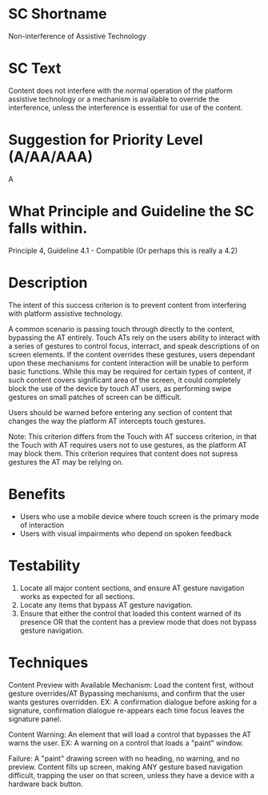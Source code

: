 # SC Shortname

Non-interference of Assistive Technology

# SC Text
Content does not interfere with the normal operation of the platform assistive technology or a mechanism is available to override the interference, unless the interference is essential for use of the content.

# Suggestion for Priority Level (A/AA/AAA)
A

# What Principle and Guideline the SC falls within.

Principle 4, Guideline 4.1 - Compatible (Or perhaps this is really a 4.2)

# Description

The intent of this success criterion is to prevent content from interfering with platform assistive technology.  

A common scenario is passing touch through directly to the content, bypassing the AT entirely. Touch ATs rely on the users ability to interact with a series of gestures to control focus, interract, and speak descriptions of on screen elements.  If the content overrides these gestures, users dependant upon these mechanisms for content interaction will be unable to perform basic functions. While this may be required for certain types of content, if such content covers significant area of the screen, it could completely block the use of the device by touch AT users, as performing swipe gestures on small patches of screen can be difficult.  

Users should be warned before entering any section of content that changes the way the platform AT intercepts touch gestures.

Note: This criterion differs from the Touch with AT success criterion, in that the Touch with AT requires users not to use gestures, as the platform AT may block them.  This criterion requires that content does not supress gestures the AT may be relying on.

# Benefits

* Users who use a mobile device where touch screen is the primary mode of interaction
* Users with visual impairments who depend on spoken feedback

# Testability

1. Locate all major content sections, and ensure AT gesture navigation works as expected for all sections.
2. Locate any items that bypass AT gesture navigation.
3. Ensure that either the control that loaded this content warned of its presence OR that the content has a preview mode that does not bypass gesture navigation.

# Techniques

Content Preview with Available Mechanism: Load the content first, without gesture overrides/AT Bypassing mechanisms, and confirm that the user wants gestures overridden.  EX: A confirmation dialogue before asking for a signature, confirmation dialogue re-appears each time focus leaves the signature panel.

Content Warning: An element that will load a control that bypasses the AT warns the user. EX: A warning on a control that loads a "paint" window.

Failure: A "paint" drawing screen with no heading, no warning, and no preview.  Content fills up screen, making ANY gesture based navigation difficult, trapping the user on that screen, unless they have a device with a hardware back button.

